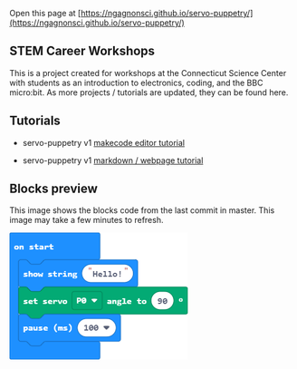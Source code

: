  Open this page at [https://ngagnonsci.github.io/servo-puppetry/](https://ngagnonsci.github.io/servo-puppetry/)

## STEM Career Workshops
This is a project created for workshops at the Connecticut Science Center with students as an introduction to electronics, coding, and the BBC micro:bit. 
As more projects / tutorials are updated, they can be found here.

## Tutorials
* servo-puppetry v1 [makecode editor tutorial](https://makecode.microbit.org/beta#tutorial:github:ngagnonsci/servo-puppetry/beginner-servo)

* servo-puppetry v1 [markdown / webpage tutorial](/servo-puppetry/beginner-servo) 


## Blocks preview

This image shows the blocks code from the last commit in master.
This image may take a few minutes to refresh.

![A rendered view of the blocks](https://github.com/ngagnonsci/servo-puppetry/raw/master/.github/makecode/blocks.png)